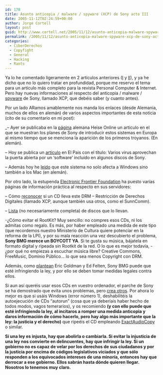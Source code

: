 ```yaml
---
id: 178
title: Asunto anticopia / malware / spyware (XCP) de Sony acto III
date: 2005-11-12T02:24:59+00:00
author: Jorge Cortell
layout: post
guid: http://www.cortell.net/2005/11/12/asunto-anticopia-malware-spyware-xcp-de-sony-acto-iii/
permalink: /2005/11/12/asunto-anticopia-malware-spyware-xcp-de-sony-acto-iii/
categories:
  - CiberDerechos
  - Copyfight
  - General
  - Hacking
  - Rants
---
```

Ya lo he comentado ligeramente en 2 artí­culos anteriores ([I](http://www.cortell.net/2005/11/02/noticias-que-no-vereis-en-el-telediario/) y [II](http://www.cortell.net/2005/11/04/asunto-anticopia-malware-de-sony-acto-ii/)), y ya he dicho que no lo quiero tratar en profundidad, porque me reservo el tema para un artí­culo más completo para la revista Personal Computer & Internet. Pero hay nuevas informaciones al respecto del anticopia / malware / [spyware](http://news.com.com/Antivirus+firms+target+Sony+copy+protection/2100-1029_3-5942265.html?part=rss&tag=5942265&subj=news) de Sony, llamado XCP, que debéis saber (y cuanto antes).

Por un lado ARamos amablemente nos manda los enlaces (desde Alemania, muchos de ellos en alemán) de varios aspectos importantes de esta noticia (cito de su comentario en mi post):

_&#8211; Ayer se publicaba en la [página](http://www.heise.de/newsticker/meldung/66007) alemana Heise Online un articulo en el que se muestran los planes de Sony de introducir estos sistemas en Europa al mismo tiempo que se menciona la aparición de los primeros troyanos. (En alemán).</p> 

&#8211; Hoy se publica un [artí­culo](http://www.elpais.es/articulo/elpportec/20051111elpepunet_1/Tes) en El Pais con el tí­tulo: Varios virus aprovechan la puerta abierta por un &#8216;software&#8217; incluí­do en algunos discos de Sony.

&#8211; Además hoy he [leido](http://www.heise.de/newsticker/meldung/66044) que este sistema no solo afecta a Windows sino también a los Mac (en alemán).</em>

Por otro lado, la estupenda [Electronic Frontier Foundation](http://www.eff.org) ha puesto varias páginas de información práctica al respecto en sus servidores:

&#8211; Cómo [reconocer](http://www.eff.org/IP/DRM/Sony-BMG/) si un CD lleva este DRM &#8211; Restricción de Derechos Digitales (llamado XCP, aunque también usa otros, como el SunnComm).

&#8211; [Lista](http://www.eff.org/deeplinks/archives/004144.php) (no necesariamente completa) de discos que lo llevan.

-¿Cómo evitar el RootKit? Muy sencillo: no compres esos CDs, ni los admitas como regalo. Es más, por haber empleado una medida de este tipo (que recordemos nuestro Ministerio de Cultura quiere potenciar en la reforma de la LPI), y por su mala reacción una vez descubierto el problema, **Sony BMG merece un BOYCOTT YA**. Si te gusta su música, bájatela en formato digital y ripeada sin Rootkit de la red. O lo que es mejor todaví­a, -¿por qué no empiezas a escuchar música libre? Creative Commons, FreeMusic, Dominio Público&#8230; lo que sea menos Copyright con DRM.

Además, como [plantean](http://blog.ericgoldman.org/archives/2005/11/is_sonys_drm_sp.htm) Eric Goldman y Ed Felten, Sony BMG puede que esté infringiendo la ley, y por ello se deben tomar medidas legales contra ellos.

Si aun así­ queréis usar esos CDs en vuestro ordenador, el parche de Sony se ha demostrado que evita unos problemas, pero [crea otros](http://www.freedom-to-tinker.com/?p=921). Por ahora lo mejor es que si usáis Windows (error número 1), deshabilitéis la autoejecución de CDs &#8220;autorun&#8221; (cosa que ya deberí­ais haber hecho de todos modos, vagos temerarios), y os recomiendo **(y con ello puede que esté infringiendo la ley, al incitaros a romper una medida anticopia y daros información de cómo hacerlo, pero hay algo más importante que la ley: la justicia y el derecho)** que ripeéis el CD empleando [ExactAudioCopy](http://www.exactaudiocopy.de/) o similar.

**Si una ley es injusta, hay que abolirla o cambiarla. Si evitar la injusticia de una ley nos convierte en delincuentes, hay que infringir la ley. Si un gobierno no es capaz de velar por los derechos de sus ciudadanos y por la justicia por encima de códigos legislativos viciados y que sólo responden a los equivocados intereses de una minorí­a, entonces hay que derrocar a ese gobierno. Ellos sabrán hasta dónde quieren llegar. Nosotros lo tenemos muy claro.**